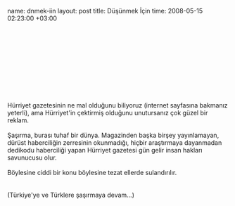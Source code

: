 name: dnmek-iin
layout: post
title: Düşünmek İçin
time: 2008-05-15 02:23:00 +03:00

<object><param name="movie" value="http://www.youtube.com/v/jzp8J2v_C_0&hl=en"></param><param name="wmode" value="transparent"></param><embed src="http://www.youtube.com/v/jzp8J2v_C_0&hl=en" type="application/x-shockwave-flash" wmode="transparent"></embed></object><br /><br />Hürriyet gazetesinin ne mal olduğunu biliyoruz (internet sayfasına bakmanız yeterli), ama Hürriyet'in çektirmiş olduğunu unutursanız çok güzel bir reklam.<br /><br />Şaşırma, burası tuhaf bir dünya. Magazinden başka birşey yayınlamayan, dürüst haberciliğin zerresinin okunmadığı, hiçbir araştırmaya dayanmadan dedikodu haberciliği yapan Hürriyet gazetesi gün gelir insan hakları savunucusu olur. <br /><br />Böylesine ciddi bir konu böylesine tezat ellerde sulandırılır.<br /><br /><br />(Türkiye'ye ve Türklere şaşırmaya devam...)
